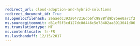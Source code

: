 ```yaml
---
redirect_url: cloud-adoption-and-hybrid-solutions
redirect_document_id: True
ms.openlocfilehash: 2eaaedc393a047216db6fc9888fd9b8bee0a7cf2
ms.sourcegitcommit: d61cf5f3cd127dc0d446c5e78402aa8913041d06
ms.translationtype: MT
ms.contentlocale: fr-FR
ms.lasthandoff: 12/15/2017
---
```

